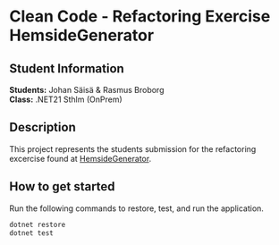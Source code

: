 # Clean Code - Refactoring Exercise HemsideGenerator

## Student Information

**Students:** Johan Säisä & Rasmus Broborg<br/>
**Class:** .NET21 Sthlm (OnPrem)<br/>

## Description

This project represents the students submission for the refactoring excercise found at
[HemsideGenerator](https://github.com/Sebbestune/HemsideGenerator/blob/Proceduell-version/Program.cs).

## How to get started

Run the following commands to restore, test, and run the application.

```bash
dotnet restore
dotnet test
```
